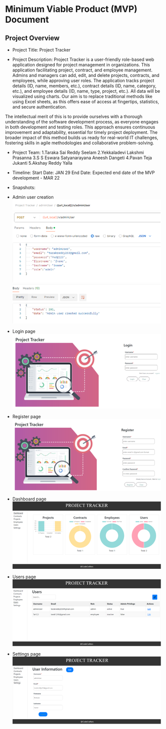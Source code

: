 # Minimum Viable Product (MVP) Document

## Project Overview

* Project Title: Project Tracker 

* Project Description: Project Tracker is a user-friendly role-based web application designed for project management in organizations. This application facilitating project, contract, and employee management. Admins and managers can add, edit, and delete projects, contracts, and employees, while approving user roles. The application tracks project details (ID, name, members, etc.), contract details (ID, name, category, etc.), and employee details (ID, name, type, project, etc.). All data will be visualized using charts. Our aim is to replace traditional methods like using Excel sheets, as this offers ease of access at fingertips, statistics, and secure authentication.

The intellectual merit of this is to provide ourselves with a thorough understanding of the software development process, as everyone engages in both development and testing roles. This approach ensures continuous improvement and adaptability, essential for timely project deployment. The broader impact of this method builds us ready for real-world IT challenges, fostering skills in agile methodologies and collaborative problem-solving.

* Project Team: 
1.Taraka Sai Reddy Seelam
2.Yekkaladevi Lakshmi Prasanna
3.S S Eswara Satyanarayana Aneesh Dangeti
4.Pavan Teja Jukanti
5.Akshay Reddy Yalla

* Timeline:
Start Date:  JAN 29
End Date: Expected end date of the MVP development - MAR 22

* Snapshots:

* Admin user creation
![alt text](<admin user.png>)

* Login page
![alt text](<login page.png>)

* Register page
![alt text](register.png)

* Dashboard page
![alt text](dashboard-1.png)

* Users page
![alt text](<users page.png>)

* Settings page
![alt text](settings.png)
